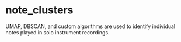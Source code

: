 # note_clusters
UMAP, DBSCAN, and custom algorithms are used to identify individual notes played in solo instrument recordings.
